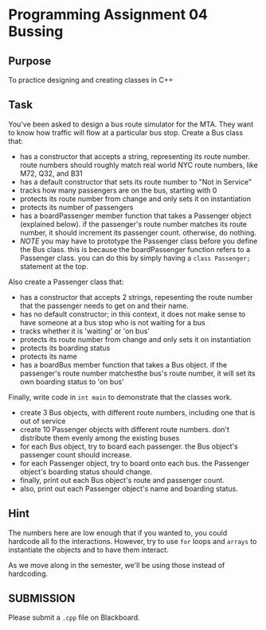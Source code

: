 # Programming Assignment 04 Bussing

## Purpose

To practice designing and creating classes in C++

## Task

You've been asked to design a bus route simulator for the MTA. They want to know how traffic will flow at a particular bus stop. Create a Bus class that:

- has a constructor that accepts a string, representing its route number. route numbers should roughly match real world NYC route numbers, like M72, Q32, and B31
- has a default constructor that sets its route number to "Not in Service"
- tracks how many passengers are on the bus, starting with 0
- protects its route number from change and only sets it on instantiation
- protects its number of passengers
- has a boardPassenger member function that takes a Passenger object (explained below). if the passenger's route number matches its route number, it should increment its passenger count. otherwise, do nothing.
- *NOTE* you may have to prototype the Passenger class before you define the Bus class. this is because the boardPassenger function refers to a Passenger class. you can do this by simply having a `class Passenger;` statement at the top.

Also create a Passenger class that:

- has a constructor that accepts 2 strings, repesenting the route number that the passenger needs to get on and their name.
- has no default constructor; in this context, it does not make sense to have someone at a bus stop who is not waiting for a bus
- tracks whether it is 'waiting' or 'on bus'
- protects its route number from change and only sets it on instantiation
- protects its boarding status
- protects its name
- has a boardBus member function that takes a Bus object. if the passenger's route number matchesthe bus's route number, it will set its own boarding status to 'on bus'

Finally, write code in `int main` to demonstrate that the classes work.

- create 3 Bus objects, with different route numbers, including one that is out of service
- create 10 Passenger objects with different route numbers. don't distribute them evenly among the existing buses
- for each Bus object, try to board each passenger. the Bus object's passenger count should increase.
- for each Passenger object, try to board onto each bus. the Passenger object's boarding status should change.
- finally, print out each Bus object's route and passenger count.
- also, print out each Passenger object's name and boarding status.

## Hint

The numbers here are low enough that if you wanted to, you could hardcode all fo the interactions. However, try to use `for` loops and `arrays` to instantiate the objects and to have them interact.

As we move along in the semester, we'll be using those instead of hardcoding.

## SUBMISSION

Please submit a `.cpp` file on Blackboard.
